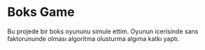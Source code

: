 # Boks Game
Bu projede bir boks oyununu simule ettim. Oyunun icerisinde sans faktorununde olması algoritma olusturma algıma katkı yaptı.

